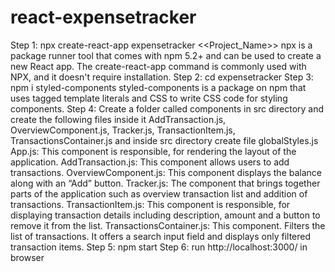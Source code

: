 # react-expensetracker

Step 1: npx create-react-app expensetracker <<Project_Name>>
npx is a package runner tool that comes with npm 5.2+ and can be used to create a new React app. The create-react-app command is commonly used with NPX, and it doesn't require installation.
Step 2: cd expensetracker
Step 3: npm i styled-components
styled-components is a package on npm that uses tagged template literals and CSS to write CSS code for styling components.
Step 4: Create a folder called components in src directory and create the following files inside it AddTransaction.js, OverviewComponent.js, Tracker.js, TransactionItem.js, TransactionsContainer.js and inside src directory create file globalStyles.js
App.js: This component is responsible, for rendering the layout of the application.
AddTransaction.js: This component allows users to add transactions.
OverviewComponent.js: This component displays the balance along with an “Add” button.
Tracker.js: The component that brings together parts of the application such as overview transaction list and addition of transactions.
TransactionItem.js: This component is responsible, for displaying transaction details including description, amount and a button to remove it from the list.
TransactionsContainer.js: This component. Filters the list of transactions. It offers a search input field and displays only filtered transaction items.
Step 5: npm start
Step 6: run http://localhost:3000/ in browser
